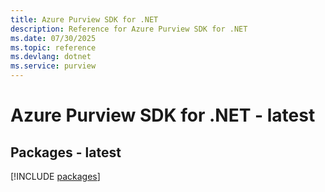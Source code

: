 ```yaml
---
title: Azure Purview SDK for .NET
description: Reference for Azure Purview SDK for .NET
ms.date: 07/30/2025
ms.topic: reference
ms.devlang: dotnet
ms.service: purview
---
```

# Azure Purview SDK for .NET - latest
## Packages - latest
[!INCLUDE [packages](purview-index.md)]